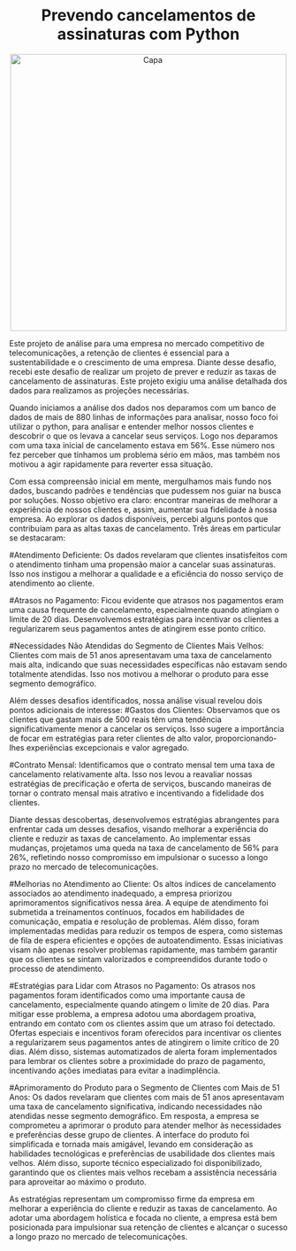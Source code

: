 <div align="center">
  <h1>Prevendo cancelamentos de assinaturas com Python</h1>
  <img src="https://github.com/weslei-silva87/Prevendo-cancelamentos-de-assinaturas-com-python/assets/163655532/8bc5e896-0818-4d30-b127-fa8ce89694b2" alt="Capa" width="500">
</div>

Este projeto de análise para uma empresa no mercado competitivo de telecomunicações, a retenção de clientes é essencial para a sustentabilidade e o crescimento de uma empresa. Diante desse desafio, recebi este desafio de realizar um projeto de prever e reduzir as taxas de cancelamento de assinaturas. Este projeto exigiu uma  análise detalhada dos dados para realizamos as projeções necessárias.

Quando iniciamos a análise dos dados nos deparamos com um banco de dados de mais de 880 linhas de informações para analisar, nosso foco foi utilizar o python,  para analisar e entender melhor nossos clientes e descobrir o que os levava a cancelar seus serviços. Logo nos deparamos com uma taxa inicial de cancelamento estava em 56%. Esse número nos fez perceber que tínhamos um problema sério em mãos, mas também nos motivou a agir rapidamente para reverter essa situação.

Com essa compreensão inicial em mente, mergulhamos mais fundo nos dados, buscando padrões e tendências que pudessem nos guiar na busca por soluções. Nosso objetivo era claro: encontrar maneiras de melhorar a experiência de nossos clientes e, assim, aumentar sua fidelidade à nossa empresa. Ao explorar os dados disponíveis, percebi alguns pontos que contribuíam para as altas taxas de cancelamento. Três áreas em particular se destacaram:

#Atendimento Deficiente: Os dados revelaram que clientes insatisfeitos com o atendimento tinham uma propensão maior a cancelar suas assinaturas. Isso nos instigou a melhorar a qualidade e a eficiência do nosso serviço de atendimento ao cliente.

#Atrasos no Pagamento: Ficou evidente que atrasos nos pagamentos eram uma causa frequente de cancelamento, especialmente quando atingiam o limite de 20 dias. Desenvolvemos estratégias para incentivar os clientes a regularizarem seus pagamentos antes de atingirem esse ponto crítico.

#Necessidades Não Atendidas do Segmento de Clientes Mais Velhos: Clientes com mais de 51 anos apresentavam uma taxa de cancelamento mais alta, indicando que suas necessidades específicas não estavam sendo totalmente atendidas. Isso nos motivou a melhorar o produto para esse segmento demográfico.

Além desses desafios identificados, nossa análise visual revelou dois pontos adicionais de interesse:
#Gastos dos Clientes: 
Observamos que os clientes que gastam mais de 500 reais têm uma tendência significativamente menor a cancelar os serviços. Isso sugere a importância de focar em estratégias para reter clientes de alto valor, proporcionando-lhes experiências excepcionais e valor agregado.

#Contrato Mensal: 
Identificamos que o contrato mensal tem uma taxa de cancelamento relativamente alta. Isso nos levou a reavaliar nossas estratégias de precificação e oferta de serviços, buscando maneiras de tornar o contrato mensal mais atrativo e incentivando a fidelidade dos clientes.

Diante dessas descobertas, desenvolvemos estratégias abrangentes para enfrentar cada um desses desafios, visando melhorar a experiência do cliente e reduzir as taxas de cancelamento. Ao implementar essas mudanças, projetamos uma queda na taxa de cancelamento de 56% para 26%, refletindo nosso compromisso em impulsionar o sucesso a longo prazo no mercado de telecomunicações.

#Melhorias no Atendimento ao Cliente:
Os altos índices de cancelamento associados ao atendimento inadequado, a empresa priorizou aprimoramentos significativos nessa área. A equipe de atendimento foi submetida a treinamentos contínuos, focados em habilidades de comunicação, empatia e resolução de problemas. Além disso, foram implementadas medidas para reduzir os tempos de espera, como sistemas de fila de espera eficientes e opções de autoatendimento. Essas iniciativas visam não apenas resolver problemas rapidamente, mas também garantir que os clientes se sintam valorizados e compreendidos durante todo o processo de atendimento.

#Estratégias para Lidar com Atrasos no Pagamento:
Os atrasos nos pagamentos foram identificados como uma importante causa de cancelamento, especialmente quando atingem o limite de 20 dias. Para mitigar esse problema, a empresa adotou uma abordagem proativa, entrando em contato com os clientes assim que um atraso foi detectado. Ofertas especiais e incentivos foram oferecidos para incentivar os clientes a regularizarem seus pagamentos antes de atingirem o limite crítico de 20 dias. Além disso, sistemas automatizados de alerta foram implementados para lembrar os clientes sobre a proximidade do prazo de pagamento, incentivando ações imediatas para evitar a inadimplência.

#Aprimoramento do Produto para o Segmento de Clientes com Mais de 51 Anos:
Os dados revelaram que clientes com mais de 51 anos apresentavam uma taxa de cancelamento significativa, indicando necessidades não atendidas nesse segmento demográfico. Em resposta, a empresa se comprometeu a aprimorar o produto para atender melhor às necessidades e preferências desse grupo de clientes. A interface do produto foi simplificada e tornada mais amigável, levando em consideração as habilidades tecnológicas e preferências de usabilidade dos clientes mais velhos. Além disso, suporte técnico especializado foi disponibilizado, garantindo que os clientes mais velhos recebam a assistência necessária para aproveitar ao máximo o produto.

As estratégias representam um compromisso firme da empresa em melhorar a experiência do cliente e reduzir as taxas de cancelamento. Ao adotar uma abordagem holística e focada no cliente, a empresa está bem posicionada para impulsionar sua retenção de clientes e alcançar o sucesso a longo prazo no mercado de telecomunicações.









